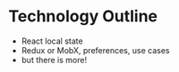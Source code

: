# Technology Outline

- React local state
- Redux or MobX, preferences, use cases
- but there is more!
